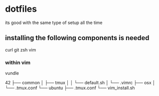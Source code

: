 # dotfiles
its good with the same type of setup all the time

## installing the following components is needed
curl git zsh vim 

### within vim
vundle


42
├── common
│   ├── tmux
│   │   └── default.sh
│   └── .vimrc
├── osx
│   └── .tmux.conf
└── ubuntu
    ├── .tmux.conf
    └── vim_install.sh
